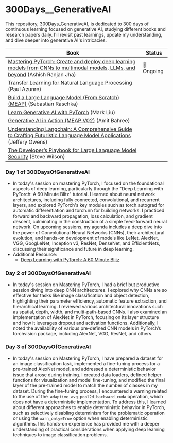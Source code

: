 # 300Days__GenerativeAI
This repository, 300Days_GenerativeAI, is dedicated to 300 days of continuous learning focused on generative AI, studying different books and research papers daily. I'll revisit past learnings, update my understanding, and dive deeper into generative AI's intricacies.


| Book | Status |
|------|--------|
| [Mastering PyTorch: Create and deploy deep learning models from CNNs to multimodal models, LLMs, and beyond](https://www.amazon.com/Mastering-PyTorch-powerful-learning-architectures-dp-1801074305/dp/1801074305/ref=dp_ob_title_bk) (Ashish Ranjan Jha) | 🔄 Ongoing |
| [Transfer Learning for Natural Language Processing](https://www.amazon.com/Transfer-Learning-Natural-Language-Processing/dp/1617297267) (Paul Azunre) |      |    |
| [Build a Large Language Model (From Scratch) (MEAP)](https://www.amazon.com/Build-Large-Language-Model-Scratch/dp/1633437167/ref=sr_1_1?s=books&sr=1-1) (Sebastian Raschka) |      |    |
| [Learn Generative AI with PyTorch](https://www.amazon.com/Learn-Generative-PyTorch-Mark-Liu/dp/1633436462/ref=sr_1_1?s=books&sr=1-1) (Mark Liu) |      |    |
| [Generative AI in Action (MEAP V02)](https://www.amazon.com/Generative-AI-Action-MEAP-V02/dp/B08F5FX8M7) (Amit Bahree) |      |    |
| [Understanding Langchain: A Comprehensive Guide to Crafting Futuristic Language Model Applications](https://www.amazon.com/Understanding-Langchain-Comprehensive-Futuristic-Applications-ebook/dp/B0CLRPF596/ref=sr_1_1?s=books&sr=1-1) (Jeffery Owens) |      |    |
| [The Developer’s Playbook for Large Language Model Security](https://www.amazon.com/Developers-Playbook-Large-Language-Security/dp/109816220X) (Steve Wilson) |      |    |

### Day 1 of 300DaysOfGenerativeAI
- In today's session on mastering PyTorch, I focused on the foundational aspects of deep learning, particularly through the "Deep Learning with PyTorch: A 60 Minute Blitz" tutorial. I learned about neural network architectures, including fully connected, convolutional, and recurrent layers, and explored PyTorch's key modules such as torch.autograd for automatic differentiation and torch.nn for building networks. I practiced forward and backward propagation, loss calculation, and gradient descent, culminating in the construction of a simple feed-forward neural network. On upcoming sessions, my agenda includes a deep dive into the power of Convolutional Neural Networks (CNNs), their architectural evolution, and hands-on development of models like LeNet, AlexNet, VGG, GoogLeNet, Inception v3, ResNet, DenseNet, and EfficientNets, discussing their significance and future in deep learning.
- Additional Resource:
  - [Deep Learning with PyTorch: A 60 Minute Blitz](https://pytorch.org/tutorials/beginner/deep_learning_60min_blitz.html)

### Day 2 of 300DaysOfGenerativeAI
- In today's session on Mastering PyTorch, I had a brief but productive session diving into deep CNN architectures. I explored why CNNs are so effective for tasks like image classification and object detection, highlighting their parameter efficiency, automatic feature extraction, and hierarchical learning. I reviewed various architectural innovations such as spatial, depth, width, and multi-path-based CNNs. I also examined an implementation of AlexNet in PyTorch, focusing on its layer structure and how it leverages dropout and activation functions. Additionally, I noted the availability of various pre-defined CNN models in PyTorch’s torchvision package, including AlexNet, VGG, ResNet, and others.

### Day 3 of 300DaysOfGenerativeAI
- In today's session on Mastering PyTorch, I have prepared a dataset for an image classification task, implemented a fine-tuning process for a pre-trained AlexNet model, and addressed a deterministic behavior issue that arose during training. I created data loaders, defined helper functions for visualization and model fine-tuning, and modified the final layer of the pre-trained model to match the number of classes in my dataset. During the fine-tuning process, I encountered a warning related to the use of the` adaptive_avg_pool2d_backward_cuda` operation, which does not have a deterministic implementation. To address this, I learned about different approaches to enable deterministic behavior in PyTorch, such as selectively disabling determinism for the problematic operation or using the `warn_only=True` option when enabling deterministic algorithms.This hands-on experience has provided me with a deeper understanding of practical considerations when applying deep learning techniques to image classification problems.
